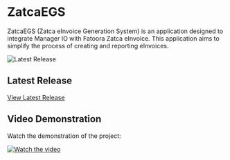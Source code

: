 # ZatcaEGS

ZatcaEGS (Zatca eInvoice Generation System) is an application designed to integrate Manager IO with Fatoora Zatca eInvoice. This application aims to simplify the process of creating and reporting eInvoices.

![Latest Release](https://img.shields.io/github/v/release/mabaega/ZatcaEGS)

## Latest Release

[View Latest Release](https://github.com/mabaega/ZatcaEGS/releases/latest)

## Video Demonstration

Watch the demonstration of the project:

[![Watch the video](https://img.youtube.com/vi/)](https://www.youtube.com/watch?v=9RXJMl2J9J4)
